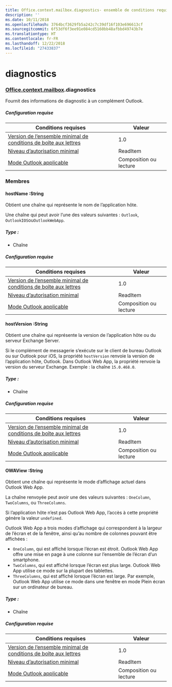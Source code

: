 ```yaml
---
title: Office.context.mailbox.diagnostics- ensemble de conditions requises 1.4
description: ''
ms.date: 10/11/2018
ms.openlocfilehash: 3764bcf3629fb5a242c7c39df16f103e696613cf
ms.sourcegitcommit: 6f53df6f3ee91e084cd5160bb48afbbd49743b7e
ms.translationtype: HT
ms.contentlocale: fr-FR
ms.lasthandoff: 12/22/2018
ms.locfileid: "27433837"
---
```

# <a name="diagnostics"></a>diagnostics

### <a name="officeofficemdcontextofficecontextmdmailboxofficecontextmailboxmddiagnostics"></a>[Office](Office.md)[.context](Office.context.md)[.mailbox](Office.context.mailbox.md).diagnostics

Fournit des informations de diagnostic à un complément Outlook.

##### <a name="requirements"></a>Configuration requise

|Conditions requises| Valeur|
|---|---|
|[Version de l’ensemble minimal de conditions de boîte aux lettres](/office/dev/add-ins/reference/requirement-sets/outlook-api-requirement-sets)| 1.0|
|[Niveau d’autorisation minimal](https://docs.microsoft.com/outlook/add-ins/understanding-outlook-add-in-permissions)| ReadItem|
|[Mode Outlook applicable](https://docs.microsoft.com/outlook/add-ins/#extension-points)| Composition ou lecture|

### <a name="members"></a>Membres

####  <a name="hostname-string"></a>hostName :String

Obtient une chaîne qui représente le nom de l’application hôte.

Une chaîne qui peut avoir l’une des valeurs suivantes : `Outlook`, `OutlookIOS`ou`OutlookWebApp`.

##### <a name="type"></a>Type :

*   Chaîne

##### <a name="requirements"></a>Configuration requise

|Conditions requises| Valeur|
|---|---|
|[Version de l’ensemble minimal de conditions de boîte aux lettres](/office/dev/add-ins/reference/requirement-sets/outlook-api-requirement-sets)| 1.0|
|[Niveau d’autorisation minimal](https://docs.microsoft.com/outlook/add-ins/understanding-outlook-add-in-permissions)| ReadItem|
|[Mode Outlook applicable](https://docs.microsoft.com/outlook/add-ins/#extension-points)| Composition ou lecture|

####  <a name="hostversion-string"></a>hostVersion :String

Obtient une chaîne qui représente la version de l’application hôte ou du serveur Exchange Server.

Si le complément de messagerie s’exécute sur le client de bureau Outlook ou sur Outlook pour iOS, la propriété `hostVersion` renvoie la version de l’application hôte, Outlook. Dans Outlook Web App, la propriété renvoie la version du serveur Exchange. Exemple : la chaîne `15.0.468.0`.

##### <a name="type"></a>Type :

*   Chaîne

##### <a name="requirements"></a>Configuration requise

|Conditions requises| Valeur|
|---|---|
|[Version de l’ensemble minimal de conditions de boîte aux lettres](/office/dev/add-ins/reference/requirement-sets/outlook-api-requirement-sets)| 1.0|
|[Niveau d’autorisation minimal](https://docs.microsoft.com/outlook/add-ins/understanding-outlook-add-in-permissions)| ReadItem|
|[Mode Outlook applicable](https://docs.microsoft.com/outlook/add-ins/#extension-points)| Composition ou lecture|

####  <a name="owaview-string"></a>OWAView :String

Obtient une chaîne qui représente le mode d’affichage actuel dans Outlook Web App.

La chaîne renvoyée peut avoir une des valeurs suivantes : `OneColumn`, `TwoColumns`, ou `ThreeColumns`.

Si l’application hôte n’est pas Outlook Web App, l’accès à cette propriété génère la valeur `undefined`.

Outlook Web App a trois modes d’affichage qui correspondent à la largeur de l’écran et de la fenêtre, ainsi qu’au nombre de colonnes pouvant être affichées :

*   `OneColumn`, qui est affiché lorsque l’écran est étroit. Outlook Web App offre une mise en page à une colonne sur l’ensemble de l’écran d’un smartphone.
*   `TwoColumns`, qui est affiché lorsque l’écran est plus large. Outlook Web App utilise ce mode sur la plupart des tablettes.
*   `ThreeColumns`, qui est affiché lorsque l’écran est large. Par exemple, Outlook Web App utilise ce mode dans une fenêtre en mode Plein écran sur un ordinateur de bureau.

##### <a name="type"></a>Type :

*   Chaîne

##### <a name="requirements"></a>Configuration requise

|Conditions requises| Valeur|
|---|---|
|[Version de l’ensemble minimal de conditions de boîte aux lettres](/office/dev/add-ins/reference/requirement-sets/outlook-api-requirement-sets)| 1.0|
|[Niveau d’autorisation minimal](https://docs.microsoft.com/outlook/add-ins/understanding-outlook-add-in-permissions)| ReadItem|
|[Mode Outlook applicable](https://docs.microsoft.com/outlook/add-ins/#extension-points)| Composition ou lecture|